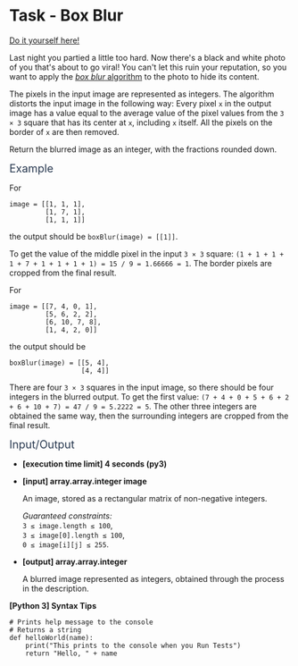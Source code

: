 # Task - Box Blur

[Do it yourself here!](https://app.codesignal.com/arcade/intro/level-5/5xPitc3yT3dqS7XkP)

<p>Last night you partied a little too hard. Now there's a black and white photo of you that's about to go viral! You can't let this ruin your reputation, so you want to apply the <a href="https://en.wikipedia.org/wiki/Box_blur" target="_blank"><em>box blur</em> algorithm</a> to the photo to hide its content.</p>
<p>The pixels in the input image are represented as integers. The algorithm distorts the input image in the following way: Every pixel <code>x</code> in the output image has a value equal to the average value of the pixel values from the <code>3 × 3</code> square that has its center at <code>x</code>, including <code>x</code> itself. All the pixels on the border of <code>x</code> are then removed.</p>
<p>Return the blurred image as an integer, with the fractions rounded down.</p>
<p><span class="markdown--header" style="color:#2b3b52;font-size:1.4em">Example</span></p>
<p>For</p>
<pre><code>image = [[1, 1, 1], 
         [1, 7, 1], 
         [1, 1, 1]]
</code></pre>
<p>the output should be <code>boxBlur(image) = [[1]]</code>.</p>
<p>To get the value of the middle pixel in the input <code>3 × 3</code> square: <code>(1 + 1 + 1 + 1 + 7 + 1 + 1 + 1 + 1) = 15 / 9 = 1.66666 = 1</code>. The border pixels are cropped from the final result.</p>
<p>For</p>
<pre><code>image = [[7, 4, 0, 1], 
         [5, 6, 2, 2], 
         [6, 10, 7, 8], 
         [1, 4, 2, 0]]
</code></pre>
<p>the output should be</p>
<pre><code>boxBlur(image) = [[5, 4], 
                  [4, 4]]
</code></pre>
<p>There are four <code>3 × 3</code> squares in the input image, so there should be four integers in the blurred output. To get the first value: <code>(7 + 4 + 0 + 5 + 6 + 2 + 6 + 10 + 7) = 47 / 9 = 5.2222 = 5</code>. The other three integers are obtained the same way, then the surrounding integers are cropped from the final result.</p>
<p><span class="markdown--header" style="color:#2b3b52;font-size:1.4em">Input/Output</span></p>
<ul>
<li>
<p><strong>[execution time limit] 4 seconds (py3)</strong></p>
</li>
<li>
<p><strong>[input] array.array.integer image</strong></p>
<p>An image, stored as a rectangular matrix of non-negative integers.</p>
<p><em>Guaranteed constraints:</em><br>
<code>3 ≤ image.length ≤ 100</code>,<br>
<code>3 ≤ image[0].length ≤ 100</code>,<br>
<code>0 ≤ image[i][j] ≤ 255</code>.</p>
</li>
<li>
<p><strong>[output] array.array.integer</strong></p>
<p>A blurred image represented as integers, obtained through the process in the description.</p>
</li>
</ul>
<p><strong>[Python 3] Syntax Tips</strong></p>
<pre><code class="language-python"><span class="hljs-comment"># Prints help message to the console</span>
<span class="hljs-comment"># Returns a string</span>
<span class="hljs-function"><span class="hljs-keyword">def</span> <span class="hljs-title">helloWorld</span><span class="hljs-params">(name)</span>:</span>
    print(<span class="hljs-string">"This prints to the console when you Run Tests"</span>)
    <span class="hljs-keyword">return</span> <span class="hljs-string">"Hello, "</span> + name

</code></pre>
